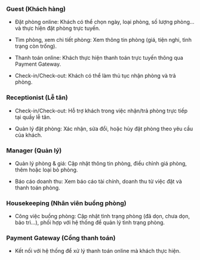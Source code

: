 ### Guest (Khách hàng)

- Đặt phòng online: Khách có thể chọn ngày, loại phòng, số lượng phòng… và thực hiện đặt phòng trực tuyến.

- Tìm phòng, xem chi tiết phòng: Xem thông tin phòng (giá, tiện nghi, tình trạng còn trống).

- Thanh toán online: Khách thực hiện thanh toán trực tuyến thông qua Payment Gateway.

- Check-in/Check-out: Khách có thể làm thủ tục nhận phòng và trả phòng.

### Receptionist (Lễ tân)

- Check-in/Check-out: Hỗ trợ khách trong việc nhận/trả phòng trực tiếp tại quầy lễ tân.

- Quản lý đặt phòng: Xác nhận, sửa đổi, hoặc hủy đặt phòng theo yêu cầu của khách.

### Manager (Quản lý)

- Quản lý phòng & giá: Cập nhật thông tin phòng, điều chỉnh giá phòng, thêm hoặc loại bỏ phòng.

- Báo cáo doanh thu: Xem báo cáo tài chính, doanh thu từ việc đặt và thanh toán phòng.

### Housekeeping (Nhân viên buồng phòng)

- Công việc buồng phòng: Cập nhật tình trạng phòng (đã dọn, chưa dọn, bảo trì…), phối hợp với hệ thống để quản lý tình trạng phòng.

### Payment Gateway (Cổng thanh toán)

- Kết nối với hệ thống để xử lý thanh toán online mà khách thực hiện.
